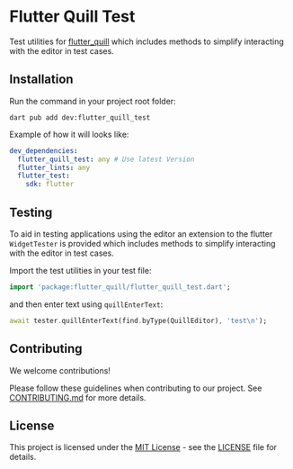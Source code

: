 # Flutter Quill Test

Test utilities for [flutter_quill](https://pub.dev/packages/flutter_quill) which includes methods to simplify interacting with the editor in test cases.

## Installation

Run the command in your project root folder:
```
dart pub add dev:flutter_quill_test
```

Example of how it will looks like:

```yaml
dev_dependencies:
  flutter_quill_test: any # Use latest Version
  flutter_lints: any
  flutter_test:
    sdk: flutter
```

## Testing
To aid in testing applications using the editor an extension to the flutter `WidgetTester` is provided which includes methods to simplify interacting with the editor in test cases.

Import the test utilities in your test file:

```dart
import 'package:flutter_quill/flutter_quill_test.dart';
```

and then enter text using `quillEnterText`:

```dart
await tester.quillEnterText(find.byType(QuillEditor), 'test\n');
```

## Contributing

We welcome contributions!

Please follow these guidelines when contributing to our project. See [CONTRIBUTING.md](../CONTRIBUTING.md) for more details.

## License

This project is licensed under the [MIT License](LICENSE) - see the [LICENSE](LICENSE) file for details.